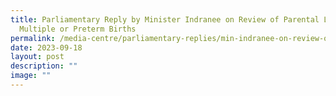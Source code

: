 ```yaml
---
title: Parliamentary Reply by Minister Indranee on Review of Parental Leave for
  Multiple or Preterm Births
permalink: /media-centre/parliamentary-replies/min-indranee-on-review-of-pl-for-multiple-or-preterm-births/
date: 2023-09-18
layout: post
description: ""
image: ""
---
```

